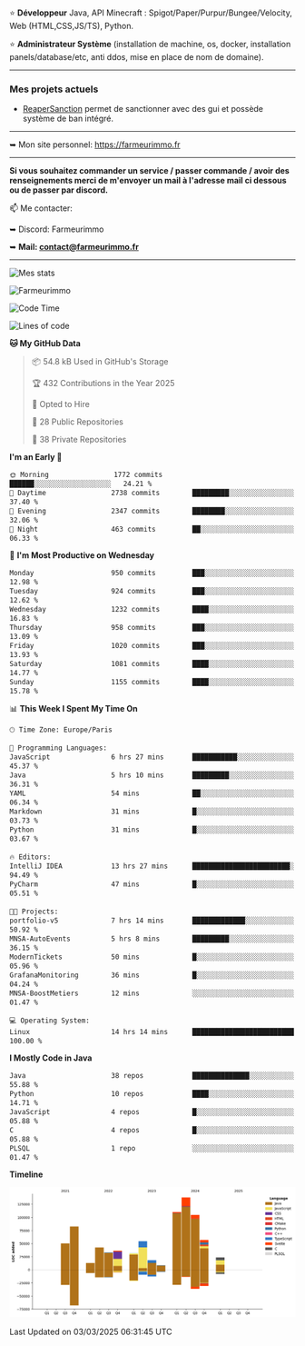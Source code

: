 ⭐ **Développeur** Java, API Minecraft : Spigot/Paper/Purpur/Bungee/Velocity, Web (HTML,CSS,JS/TS), Python.

⭐ **Administrateur Système** (installation de machine, os, docker, installation panels/database/etc, anti ddos, mise en place de nom de domaine).

---

### Mes projets actuels
- [ReaperSanction](https://www.spigotmc.org/resources/reapersanction.89580/) permet de sanctionner avec des gui et possède système de ban intégré.

---

➥ Mon site personnel: https://farmeurimmo.fr

---

**Si vous souhaitez commander un service / passer commande / avoir des renseignements merci de m'envoyer un mail à l'adresse mail ci dessous ou de passer par discord.**

📫 Me contacter:
 
   ➥ Discord: Farmeurimmo
   
   ➥ **Mail: contact@farmeurimmo.fr**

---

![Mes stats](https://github-readme-stats.farmeurimmo.fr/api?username=Farmeurimmo&count_private=true&show_icons=true&theme=radical)

<img src="https://komarev.com/ghpvc/?username=Farmeurimmo" alt="Farmeurimmo" />

<!--START_SECTION:waka-->
![Code Time](http://img.shields.io/badge/Code%20Time-1%2C886%20hrs%2041%20mins-blue)

![Lines of code](https://img.shields.io/badge/From%20Hello%20World%20I%27ve%20Written-804.8%20thousand%20lines%20of%20code-blue)

**🐱 My GitHub Data** 

> 📦 54.8 kB Used in GitHub's Storage 
 > 
> 🏆 432 Contributions in the Year 2025
 > 
> 💼 Opted to Hire
 > 
> 📜 28 Public Repositories 
 > 
> 🔑 38 Private Repositories 
 > 
**I'm an Early 🐤** 

```text
🌞 Morning                1772 commits        ██████░░░░░░░░░░░░░░░░░░░   24.21 % 
🌆 Daytime                2738 commits        █████████░░░░░░░░░░░░░░░░   37.40 % 
🌃 Evening                2347 commits        ████████░░░░░░░░░░░░░░░░░   32.06 % 
🌙 Night                  463 commits         ██░░░░░░░░░░░░░░░░░░░░░░░   06.33 % 
```
📅 **I'm Most Productive on Wednesday** 

```text
Monday                   950 commits         ███░░░░░░░░░░░░░░░░░░░░░░   12.98 % 
Tuesday                  924 commits         ███░░░░░░░░░░░░░░░░░░░░░░   12.62 % 
Wednesday                1232 commits        ████░░░░░░░░░░░░░░░░░░░░░   16.83 % 
Thursday                 958 commits         ███░░░░░░░░░░░░░░░░░░░░░░   13.09 % 
Friday                   1020 commits        ███░░░░░░░░░░░░░░░░░░░░░░   13.93 % 
Saturday                 1081 commits        ████░░░░░░░░░░░░░░░░░░░░░   14.77 % 
Sunday                   1155 commits        ████░░░░░░░░░░░░░░░░░░░░░   15.78 % 
```


📊 **This Week I Spent My Time On** 

```text
🕑︎ Time Zone: Europe/Paris

💬 Programming Languages: 
JavaScript               6 hrs 27 mins       ███████████░░░░░░░░░░░░░░   45.37 % 
Java                     5 hrs 10 mins       █████████░░░░░░░░░░░░░░░░   36.31 % 
YAML                     54 mins             ██░░░░░░░░░░░░░░░░░░░░░░░   06.34 % 
Markdown                 31 mins             █░░░░░░░░░░░░░░░░░░░░░░░░   03.73 % 
Python                   31 mins             █░░░░░░░░░░░░░░░░░░░░░░░░   03.67 % 

🔥 Editors: 
IntelliJ IDEA            13 hrs 27 mins      ████████████████████████░   94.49 % 
PyCharm                  47 mins             █░░░░░░░░░░░░░░░░░░░░░░░░   05.51 % 

🐱‍💻 Projects: 
portfolio-v5             7 hrs 14 mins       █████████████░░░░░░░░░░░░   50.92 % 
MNSA-AutoEvents          5 hrs 8 mins        █████████░░░░░░░░░░░░░░░░   36.15 % 
ModernTickets            50 mins             █░░░░░░░░░░░░░░░░░░░░░░░░   05.96 % 
GrafanaMonitoring        36 mins             █░░░░░░░░░░░░░░░░░░░░░░░░   04.24 % 
MNSA-BoostMetiers        12 mins             ░░░░░░░░░░░░░░░░░░░░░░░░░   01.47 % 

💻 Operating System: 
Linux                    14 hrs 14 mins      █████████████████████████   100.00 % 
```

**I Mostly Code in Java** 

```text
Java                     38 repos            ██████████████░░░░░░░░░░░   55.88 % 
Python                   10 repos            ████░░░░░░░░░░░░░░░░░░░░░   14.71 % 
JavaScript               4 repos             █░░░░░░░░░░░░░░░░░░░░░░░░   05.88 % 
C                        4 repos             █░░░░░░░░░░░░░░░░░░░░░░░░   05.88 % 
PLSQL                    1 repo              ░░░░░░░░░░░░░░░░░░░░░░░░░   01.47 % 
```



**Timeline**

![Lines of Code chart](https://raw.githubusercontent.com/Farmeurimmo/Farmeurimmo/main/assets/bar_graph.png)


 Last Updated on 03/03/2025 06:31:45 UTC
<!--END_SECTION:waka-->
